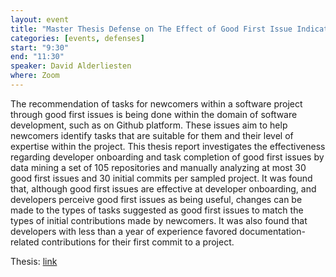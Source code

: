 ```yaml
---
layout: event
title: "Master Thesis Defense on The Effect of Good First Issue Indicators upon Newcomer Developers"
categories: [events, defenses]
start: "9:30"
end: "11:30"
speaker: David Alderliesten
where: Zoom
---
```


The recommendation of tasks for newcomers within a software project through good first issues is being done within the domain of software development, such as on Github platform. These issues aim to help newcomers identify tasks that are suitable for them and their level of expertise within the project. This thesis report investigates the effectiveness regarding developer onboarding and task completion of good first issues by data mining a set of 105 repositories and manually analyzing at most 30 good first issues and 30 initial commits per sampled project. It was found that, although good first issues are effective at developer onboarding, and developers perceive good first issues as being useful, changes can be made to the types of tasks suggested as good first issues to match the types of initial contributions made by newcomers. It was also found that developers with less than a year of experience favored documentation- related contributions for their first commit to a project.

Thesis: [link](https://repository.tudelft.nl/islandora/object/uuid:61b67c6b-ba61-49d9-830e-750efc2c5e4e?collection=education)
